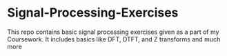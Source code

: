 # Signal-Processing-Exercises
This repo contains basic signal processing exercises given as a part of my Coursework. It includes basics like DFT, DTFT, and Z transforms and much more
